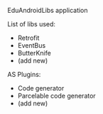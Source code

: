 EduAndroidLibs application


List of libs used:
* Retrofit
* EventBus
* ButterKnife
* (add new)

AS Plugins:
* Code generator
* Parcelable code generator
* (add new)


